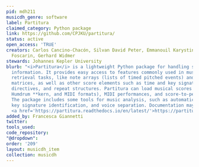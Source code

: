 ```yaml
---
pid: mdh211
musicdh_genre: software
label: Partitura
claimed_category: Python package
link: https://github.com/CPJKU/partitura/
status: active
open_access: 'TRUE'
creators: Carlos Cancino-Chacón, Silvan David Peter, Emmanouil Karystinaios, Francesco
  Foscarin, Gerhard Widmer
stewards: Johannes Kepler University
blurb: "<i>Partitura</i> is a lightweight Python package for handling symbolic musical
  information. It provides easy access to features commonly used in music information
  retrieval tasks, like note arrays (lists of timed pitched events) and 2D piano roll
  matrices, as well as other score elements such as time and key signatures, performance
  directives, and repeat structures. Partitura can load musical scores (in MEI, MusicXML,
  Humdrum **kern, and MIDI formats), MIDI performances, and score-to-performance alignments.
  The package includes some tools for music analysis, such as automatic pitch spelling,
  key signature identification, and voice separation. Documentation may be found at
  <a href='https://partitura.readthedocs.io/en/latest/'>https://partitura.readthedocs.io/en/latest/</a>."
added_by: Francesca Giannetti
twitter: 
tools_used: 
code_repository: 
"@dropdown": 
order: '209'
layout: musicdh_item
collection: musicdh
---
```

